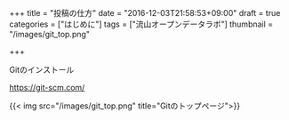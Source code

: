 +++
title = "投稿の仕方"
date = "2016-12-03T21:58:53+09:00"
draft = true
categories = ["はじめに"]
tags = ["流山オープンデータラボ"]
thumbnail = "/images/git_top.png"

+++


Gitのインストール

https://git-scm.com/

{{< img src="/images/git_top.png" title="Gitのトップページ">}}
